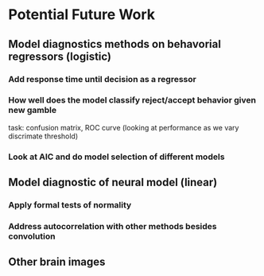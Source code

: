 # Potential Future Work

## Model diagnostics methods on behavorial regressors (logistic)
### Add response time until decision as a regressor
### How well does the model classify reject/accept behavior given new gamble 
task: confusion matrix, ROC curve (looking at performance as we vary discrimate 
threshold)
### Look at AIC and do model selection of different models

## Model diagnostic of neural model (linear)
### Apply formal tests of normality
### Address autocorrelation with other methods besides convolution

## Other brain images